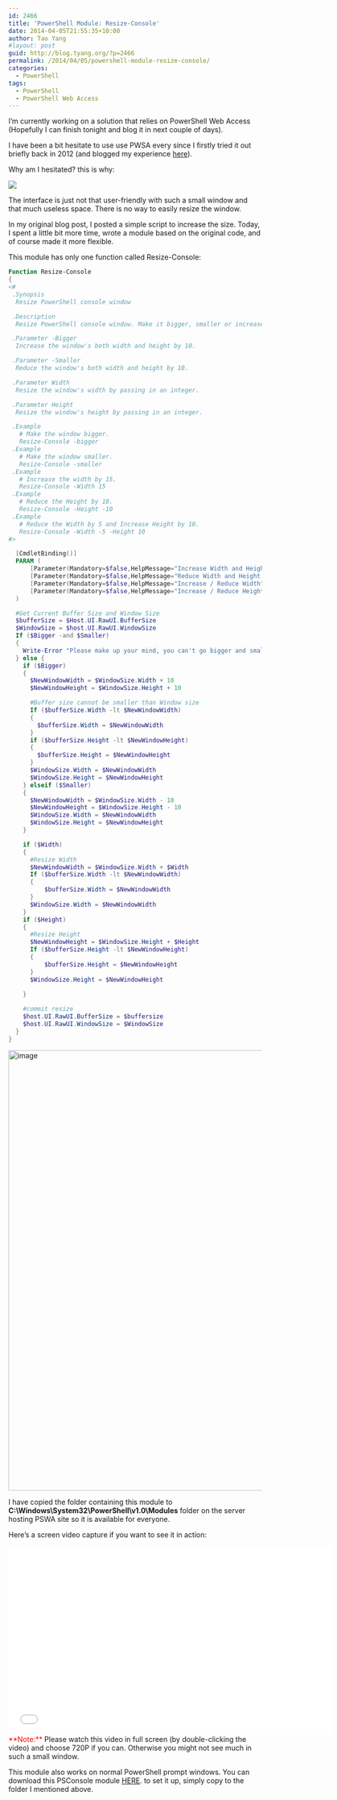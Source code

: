 ```yaml
---
id: 2466
title: 'PowerShell Module: Resize-Console'
date: 2014-04-05T21:55:35+10:00
author: Tao Yang
#layout: post
guid: http://blog.tyang.org/?p=2466
permalink: /2014/04/05/powershell-module-resize-console/
categories:
  - PowerShell
tags:
  - PowerShell
  - PowerShell Web Access
---
```

I’m currently working on a solution that relies on PowerShell Web Access (Hopefully I can finish tonight and blog it in next couple of days).

I have been a bit hesitate to use use PWSA every since I firstly tried it out briefly back in 2012 (and blogged my experience [here](http://blog.tyang.org/2012/11/10/my-first-impression-on-powershell-web-access)).

Why am I hesitated? this is why:

![](http://blog.tyang.org/wp-content/uploads/2014/04/image6.png)

The interface is just not that user-friendly with such a small window and that much useless space. There is no way to easily resize the window.

In my original blog post, I posted a simple script to increase the size. Today, I spent a little bit more time, wrote a module based on the original code, and of course made it more flexible.

This module has only one function called Resize-Console:

```powershell
Function Resize-Console
{
<# 
 .Synopsis
  Resize PowerShell console window

 .Description
  Resize PowerShell console window. Make it bigger, smaller or increase / reduce the width and height by a specified number

 .Parameter -Bigger
  Increase the window's both width and height by 10.

 .Parameter -Smaller
  Reduce the window's both width and height by 10.

 .Parameter Width
  Resize the window's width by passing in an integer.

 .Parameter Height
  Resize the window's height by passing in an integer.

 .Example
   # Make the window bigger.
   Resize-Console -bigger
 .Example
   # Make the window smaller.
   Resize-Console -smaller
 .Example
   # Increase the width by 15.
   Resize-Console -Width 15
 .Example
   # Reduce the Height by 10.
   Resize-Console -Height -10
 .Example
   # Reduce the Width by 5 and Increase Height by 10.
   Resize-Console -Width -5 -Height 10
#>

  [CmdletBinding()]
  PARAM (
      [Parameter(Mandatory=$false,HelpMessage="Increase Width and Height by 10")][Switch] $Bigger,
      [Parameter(Mandatory=$false,HelpMessage="Reduce Width and Height by 10")][Switch] $Smaller,
      [Parameter(Mandatory=$false,HelpMessage="Increase / Reduce Width" )][Int32] $Width,
      [Parameter(Mandatory=$false,HelpMessage="Increase / Reduce Height" )][Int32] $Height
  )

  #Get Current Buffer Size and Window Size
  $bufferSize = $Host.UI.RawUI.BufferSize
  $WindowSize = $host.UI.RawUI.WindowSize
  If ($Bigger -and $Smaller)
  {
    Write-Error "Please make up your mind, you can't go bigger and smaller at the same time!"
  } else {
    if ($Bigger)
    {
      $NewWindowWidth = $WindowSize.Width + 10
      $NewWindowHeight = $WindowSize.Height + 10

      #Buffer size cannot be smaller than Window size
      If ($bufferSize.Width -lt $NewWindowWidth)
      {
        $bufferSize.Width = $NewWindowWidth
      }
      if ($bufferSize.Height -lt $NewWindowHeight)
      {
        $bufferSize.Height = $NewWindowHeight
      }
      $WindowSize.Width = $NewWindowWidth
      $WindowSize.Height = $NewWindowHeight
    } elseif ($Smaller)
    {
      $NewWindowWidth = $WindowSize.Width - 10
      $NewWindowHeight = $WindowSize.Height - 10
      $WindowSize.Width = $NewWindowWidth
      $WindowSize.Height = $NewWindowHeight
    }

    if ($Width)
    {
      #Resize Width
      $NewWindowWidth = $WindowSize.Width + $Width
      If ($bufferSize.Width -lt $NewWindowWidth)
      {
          $bufferSize.Width = $NewWindowWidth
      }
      $WindowSize.Width = $NewWindowWidth
    }
    if ($Height)
    {
      #Resize Height
      $NewWindowHeight = $WindowSize.Height + $Height
      If ($bufferSize.Height -lt $NewWindowHeight)
      {
          $bufferSize.Height = $NewWindowHeight
      }
      $WindowSize.Height = $NewWindowHeight

    }
    
    #commit resize
    $host.UI.RawUI.BufferSize = $buffersize
    $host.UI.RawUI.WindowSize = $WindowSize
  }
}
```

<a href="http://blog.tyang.org/wp-content/uploads/2014/04/image7.png"><img style="display: inline; border: 0px;" title="image" alt="image" src="http://blog.tyang.org/wp-content/uploads/2014/04/image_thumb7.png" width="580" height="874" border="0" /></a>

I have copied the folder containing this module to **C:\Windows\System32\PowerShell\v1.0\Modules** folder on the server hosting PSWA site so it is available for everyone.

Here’s a screen video capture if you want to see it in action:
<iframe src="//www.youtube.com/embed/HwS20Ahe2lc" height="375" width="640" allowfullscreen="" frameborder="0"></iframe>
<span style="color: #ff0000;">**Note:**</span> Please watch this video in full screen (by double-clicking the video) and choose 720P if you can. Otherwise you might not see much in such a small window.

This module also works on normal PowerShell prompt windows. You can download this PSConsole module [HERE](http://blog.tyang.org/wp-content/uploads/2014/04/PSConsole.zip). to set it up, simply copy to the folder I mentioned above.